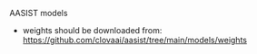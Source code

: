 AASIST models
- weights should be downloaded from: https://github.com/clovaai/aasist/tree/main/models/weights
